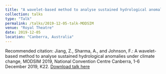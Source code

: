 ```yaml
---
title: "A wavelet-based method to analyse sustained hydrological anomalies under climate change"
collection: talks
type: "Talk"
permalink: /talks/2019-12-05-talk-MODSIM
venue: "Royal Theatre"
date: 2019-12-05
location: "Canberra, Australia"
---
```


Recommended citation: Jiang, Z., Sharma, A., and Johnson, F.: A wavelet-based method to analyse sustained hydrological anomalies under climate change, MODSIM 2019, National Convention Centre Canberra, 1-6 December 2019, K22. [Download talk here](http://fmh1art.github.io/files/Jiang-MODSIM-2019.pdf)
